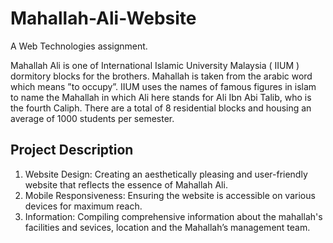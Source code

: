 # Mahallah-Ali-Website
A Web Technologies assignment.

Mahallah Ali is one of International Islamic University Malaysia ( IIUM ) dormitory blocks for the brothers. Mahallah is taken from the arabic word which means ”to occupy”. IIUM uses the names of famous figures in islam to name the Mahallah in which Ali here stands for Ali Ibn Abi Talib, who is the fourth Caliph. There are a total of 8 residential blocks and housing an average of 1000 students per semester.

## Project Description
1. Website Design: Creating an aesthetically pleasing and user-friendly website that reflects the essence of Mahallah Ali.
1. Mobile Responsiveness: Ensuring the website is accessible on various devices for maximum reach.
1. Information: Compiling comprehensive information about the mahallah's facilities and sevices, location and the Mahallah’s management team.
